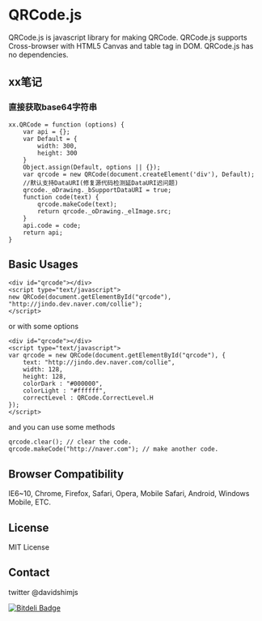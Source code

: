 
# QRCode.js
QRCode.js is javascript library for making QRCode. QRCode.js supports Cross-browser with HTML5 Canvas and table tag in DOM.
QRCode.js has no dependencies.

## xx笔记

### 直接获取base64字符串

```
xx.QRCode = function (options) {
    var api = {};
    var Default = {
        width: 300,
        height: 300
    }
    Object.assign(Default, options || {});
    var qrcode = new QRCode(document.createElement('div'), Default);
    //默认支持DataURI(修复源代码检测延DataURI迟问题)
    qrcode._oDrawing._bSupportDataURI = true;
    function code(text) {
        qrcode.makeCode(text);
        return qrcode._oDrawing._elImage.src;
    }
    api.code = code;
    return api;
}
```

## Basic Usages
```
<div id="qrcode"></div>
<script type="text/javascript">
new QRCode(document.getElementById("qrcode"), "http://jindo.dev.naver.com/collie");
</script>
```

or with some options

```
<div id="qrcode"></div>
<script type="text/javascript">
var qrcode = new QRCode(document.getElementById("qrcode"), {
	text: "http://jindo.dev.naver.com/collie",
	width: 128,
	height: 128,
	colorDark : "#000000",
	colorLight : "#ffffff",
	correctLevel : QRCode.CorrectLevel.H
});
</script>
```

and you can use some methods

```
qrcode.clear(); // clear the code.
qrcode.makeCode("http://naver.com"); // make another code.
```

## Browser Compatibility
IE6~10, Chrome, Firefox, Safari, Opera, Mobile Safari, Android, Windows Mobile, ETC.

## License
MIT License

## Contact
twitter @davidshimjs

[![Bitdeli Badge](https://d2weczhvl823v0.cloudfront.net/davidshimjs/qrcodejs/trend.png)](https://bitdeli.com/free "Bitdeli Badge")

